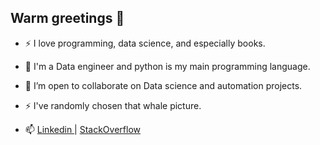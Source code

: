 ## Warm greetings 👋

- ⚡ I love programming, data science, and especially books.
- 🤔 I'm a Data engineer and python is my main programming language.
- 🔭 I’m open to collaborate on Data science and automation projects.
- ⚡ I've randomly chosen that whale picture.


- 📫 <a href= "https://www.linkedin.com/in/mohamed-laroussi-metoui-590125183/" > Linkedin </a> | 
<a href= "https://www.linkedin.com/in/mohamed-laroussi-metoui-590125183/" > StackOverflow </a>


<!--
**metoui-tude/metoui-tude** is a ✨ _special_ ✨ repository because its `README.md` (this file) appears on your GitHub profile.

Here are some ideas to get you started:

- 🔭 I’m currently working on ...
- 🌱 I’m currently learning ...
- 👯 I’m looking to collaborate on ...
- 🤔 I’m looking for help with ...
- 💬 Ask me about ...
- 📫 How to reach me: ...
- 😄 Pronouns: ...
- ⚡ Fun fact: ...
-->
